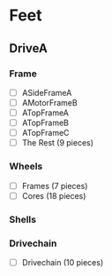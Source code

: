 # Feet

## DriveA
### Frame
- [ ] ASideFrameA
- [ ] AMotorFrameB
- [ ] ATopFrameA
- [ ] ATopFrameB
- [ ] ATopFrameC
- [ ] The Rest (9 pieces)
### Wheels
- [ ] Frames (7 pieces)
- [ ] Cores (18 pieces)
### Shells
### Drivechain
- [ ] Drivechain (10 pieces)
